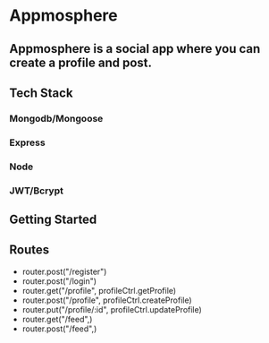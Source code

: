 # Appmosphere

## Appmosphere is a social app where you can create a profile and post.

## Tech Stack

### Mongodb/Mongoose
### Express
### Node
### JWT/Bcrypt

## Getting Started


## Routes

* router.post("/register")
* router.post("/login")
* router.get("/profile", profileCtrl.getProfile)
* router.post("/profile", profileCtrl.createProfile)
* router.put("/profile/:id", profileCtrl.updateProfile)
* router.get("/feed",)
* router.post("/feed",)

